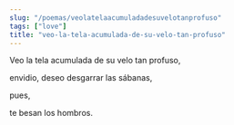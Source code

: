 ```yaml
---
slug: "/poemas/veolatelaacumuladadesuvelotanprofuso"
tags: ["love"]
title: "veo-la-tela-acumulada-de-su-velo-tan-profuso"
---
```

Veo la tela acumulada de su velo tan profuso,

envidio, deseo desgarrar las sábanas, 

pues, 

te besan los hombros.